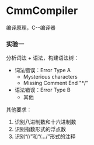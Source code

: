 # CmmCompiler

 编译原理，C--编译器



### 实验一

分析词法 + 语法，构建语法树：

- 词法错误：Error Type A
  - Mysterious characters
  - Missing Comment End "*/"
- 语法错误：Error Type B
  - 其他

其他要求：

1. 识别八进制数和十六进制数
2. 识别指数形式的浮点数
3. 识别“//”和“/*…*/”形式的注释

